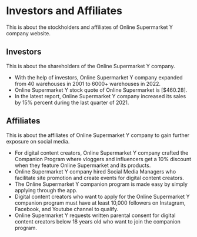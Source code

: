 # Investors and Affiliates

This is about the stockholders and affiliates of Online Supermarket Y company website.

## Investors

This is about the shareholders of the Online Supermarket Y company.

- With the help of investors, Online Supermarket Y company expanded from 40 warehouses in 2001 to 6000+ warehouses in 2022.
- Online Supermarket Y stock quote of Online Supermarket is [$460.28].
- In the latest report, Online Supermarket Y company increased its sales by 15% percent during the last quarter of 2021.

## Affiliates

This is about the affiliates of Online Supermarket Y company to gain further exposure on social media.

- For digital content creators, Online Supermarket Y company crafted the Companion Program where vloggers and influencers get a 10% discount when they feature Online Supermarket and its products.
- Online Supermarket Y company hired Social Media Managers who facilitate site promotion and create events for digital content creators.
- The Online Supermarket Y companion program is made easy by simply applying through the app.
- Digital content creators who want to apply for the Online Supermarket Y companion program must have at least 10,000 followers on Instagram, Facebook, and Youtube channel to qualify.
- Online Supermarket Y requests written parental consent for digital content creators below 18 years old who want to join the companion program.